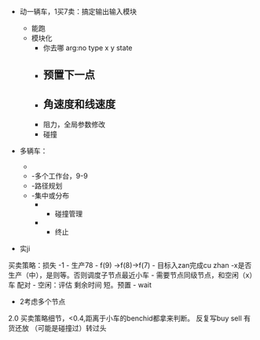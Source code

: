 

- 动一辆车，1买7卖：搞定输出输入模块
  - 能跑
  - 模块化
    - 你去哪 arg:no type x y state
    - 预置下一点
      -  
    - 角速度和线速度
      -  
    - 阻力，全局参数修改
    - 碰撞
  


- 多辆车：
  
    - 
  - -多个工作台，9-9
  - -路径规划
  - -集中或分布
    - -  碰撞管理 
    - -  终止


- 实ji

买卖策略：损失
    -1
     - 生产78
     - f(9) ->f(8)->f(7)
     - 目标入zan完成cu zhan
     -x是否生产（中），是则等。否则调度子节点最近小车
        - 需要节点同级节点，和空闲（x）车 配对
        - 空闲：评估 剩余时间 短。预置
     - wait
   - 2考虑多个节点



2.0
    买卖策略细节，<0.4,距离于小车的benchid都拿来判断。 反复写buy sell
    有货还放
    （可能是碰撞过）转过头